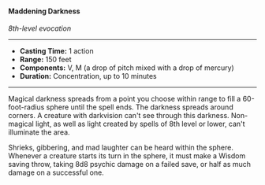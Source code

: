 #### Maddening Darkness
*8th-level evocation*
___
- **Casting Time:** 1 action
- **Range:** 150 feet
- **Components:** V, M (a drop of pitch mixed with a drop of mercury)
- **Duration:** Concentration, up to 10 minutes
___
Magical darkness spreads from a point you choose within range to fill a 60-foot-radius sphere until the spell ends. The darkness spreads around corners. A creature with darkvision can't see through this darkness. Non-magical light, as well as light created by spells of 8th level or lower, can't illuminate the area.

Shrieks, gibbering, and mad laughter can be heard within the sphere. Whenever a creature starts its turn in the sphere, it must make a Wisdom saving throw, taking 8d8 psychic damage on a failed save, or half as much damage on a successful one.